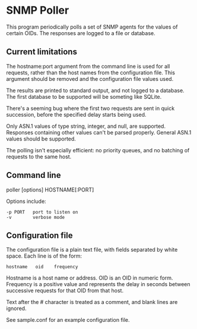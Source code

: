 SNMP Poller
===========

This program periodically polls a set of SNMP agents for the values of certain
OIDs.  The responses are logged to a file or database.

Current limitations
------------------

The hostname:port argument from the command line is used for all requests,
rather than the host names from the configuration file.  This argument
should be removed and the configuration file values used.

The results are printed to standard output, and not logged to a database.
The first database to be supported will be someting like SQLite.

There's a seeming bug where the first two requests are sent in quick
succession, before the specified delay starts being used.

Only ASN.1 values of type string, integer, and null, are supported.  Responses
containing other values can't be parsed properly.  General ASN.1 values should
be supported.

The polling isn't especially efficient: no priority queues, and no batching
of requests to the same host.


Command line
------------

poller [options] HOSTNAME[:PORT]

Options include:

    -p PORT   port to listen on
    -v        verbose mode

Configuration file
------------------

The configuration file is a plain text file, with fields separated by white
space.  Each line is of the form:

    hostname   oid    frequency

Hostname is a host name or address.  OID is an OID in numeric form.  Frequency
is a positive value and represents the delay in seconds between successive
requests for that OID from that host.

Text after the # character is treated as a comment, and blank lines are
ignored.

See sample.conf for an example configuration file.
